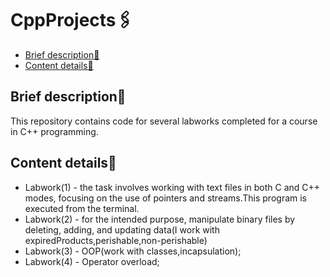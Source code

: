 # CppProjects🖇️
-  [Brief description📌](#Brief-description📌)
-  [Content details📃](#Content-details📃)
## Brief description📌
This repository contains code for several labworks completed for a course in C++ programming.  
## Content details📃
* Labwork(1) - the task involves working with text files in both C and C++ modes, focusing on the use of pointers and streams.This program is executed from the terminal.
* Labwork(2) - for the intended purpose, manipulate binary files by deleting, adding, and updating data(I work with expiredProducts,perishable,non-perishable)
* Labwork(3) - OOP(work with classes,incapsulation);
* Labwork(4) - Operator overload;
